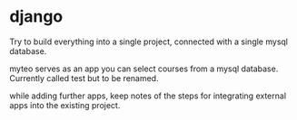# django

Try to build everything into a single project, connected with a single mysql database.

myteo serves as an app you can select courses from a mysql database. Currently called test but to be renamed. 

while adding further apps, keep notes of the steps for integrating external apps into the existing project. 
